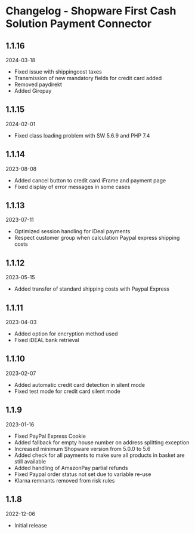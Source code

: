 # Changelog - Shopware First Cash Solution Payment Connector

## 1.1.16
2024-03-18
* Fixed issue with shippingcost taxes
* Transmission of new mandatory fields for credit card added
* Removed paydirekt
* Added Giropay

## 1.1.15
2024-02-01
* Fixed class loading problem with SW 5.6.9 and PHP 7.4

## 1.1.14
2023-08-08
* Added cancel button to credit card iFrame and payment page
* Fixed display of error messages in some cases

## 1.1.13
2023-07-11
* Optimized session handling for iDeal payments
* Respect customer group when calculation Paypal express shipping costs

## 1.1.12
2023-05-15
* Added transfer of standard shipping costs with Paypal Express

## 1.1.11
2023-04-03
* Added option for encryption method used
* Fixed iDEAL bank retrieval

## 1.1.10
2023-02-07
* Added automatic credit card detection in silent mode
* Fixed test mode for credit card silent mode

## 1.1.9
2023-01-16
* Fixed PayPal Express Cookie
* Added fallback for empty house number on address splitting exception
* Increased minimum Shopware version from 5.0.0 to 5.6
* Added check for all payments to make sure all products in basket are still available
* Added handling of AmazonPay partial refunds
* Fixed Paypal order status not set due to variable re-use
* Klarna remnants removed from risk rules

## 1.1.8
2022-12-06
* Initial release
